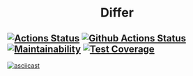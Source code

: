 <h1 align="center">Differ</h1>

[![Actions Status](https://github.com/AtamanovYS/php-project-lvl2/workflows/hexlet-check/badge.svg)](https://github.com/AtamanovYS/php-project-lvl2/actions)
[![Github Actions Status](https://github.com/AtamanovYS/php-project-lvl2/workflows/PHP%20CI/badge.svg)](https://github.com/AtamanovYS/php-project-lvl2/actions)
[![Maintainability](https://api.codeclimate.com/v1/badges/7aa6113cad34d1b55339/maintainability)](https://codeclimate.com/github/AtamanovYS/php-project-lvl2/maintainability)
[![Test Coverage](https://api.codeclimate.com/v1/badges/7aa6113cad34d1b55339/test_coverage)](https://codeclimate.com/github/AtamanovYS/php-project-lvl2/test_coverage)
------

[![asciicast](https://asciinema.org/a/J3norZkc3c9Nqh7jULWnetLz6.svg)](https://asciinema.org/a/J3norZkc3c9Nqh7jULWnetLz6)

